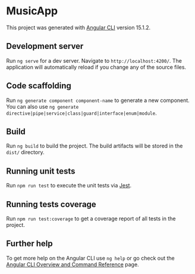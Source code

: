 # MusicApp

This project was generated with [Angular CLI](https://github.com/angular/angular-cli) version 15.1.2.

## Development server

Run `ng serve` for a dev server. Navigate to `http://localhost:4200/`. The application will automatically reload if you change any of the source files.

## Code scaffolding

Run `ng generate component component-name` to generate a new component. You can also use `ng generate directive|pipe|service|class|guard|interface|enum|module`.

## Build

Run `ng build` to build the project. The build artifacts will be stored in the `dist/` directory.

## Running unit tests

Run `npm run test` to execute the unit tests via [Jest](https://jestjs.io/docs/testing-frameworks).

## Running tests coverage

Run `npm run test:coverage` to get a coverage report of all tests in the project.

## Further help

To get more help on the Angular CLI use `ng help` or go check out the [Angular CLI Overview and Command Reference](https://angular.io/cli) page.

